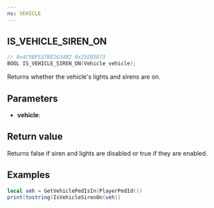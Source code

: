 ```yaml
---
ns: VEHICLE
---
```

## IS_VEHICLE_SIREN_ON

```c
// 0x4C9BF537BE2634B2 0x25EB5873
BOOL IS_VEHICLE_SIREN_ON(Vehicle vehicle);
```
Returns whether the vehicle's lights and sirens are on.

## Parameters
* **vehicle**: 

## Return value
Returns false if siren and lights are disabled or true if they are enabled.

## Examples
```lua
local veh = GetVehiclePedIsIn(PlayerPedId())
print(tostring(IsVehicleSirenOn(veh))
```


